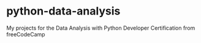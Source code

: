 # python-data-analysis
My projects for the Data Analysis with Python Developer Certification from freeCodeCamp

